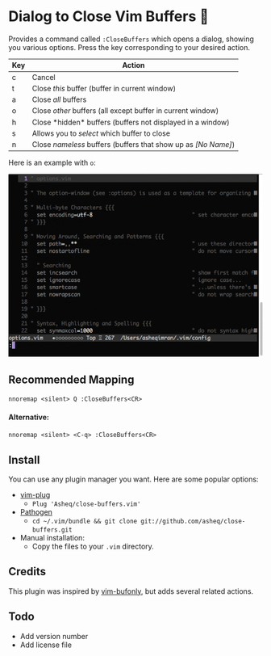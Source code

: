 # Dialog to Close Vim Buffers 📖

Provides a command called `:CloseBuffers` which opens a dialog, showing you various options. Press the key corresponding to your desired action.
<table>
    <thead>
        <th>Key</th>
        <th>Action</th>
    </thead>
    <tbody>
    <tr>
        <td>c</td>
        <td>Cancel</td>
    </tr>
    <tr>
        <td>t</td>
        <td>Close <i>this</i> buffer (buffer in current window)</td>
    </tr>
    <tr>
        <td>a</td>
        <td>Close <i>all</i> buffers</td>
    </tr>
    <tr>
        <td>o</td>
        <td>Close <i>other</i> buffers (all except buffer in current window)</td>
    </tr>
    <tr>
        <td>h</td>
        <td>Close *hidden* buffers (buffers not displayed in a window)</td>
    </tr>
    <tr>
        <td>s</td>
        <td>Allows you to <i>select</i> which buffer to close</td>
    </tr>
    <tr>
        <td>n</td>
        <td>Close <i>nameless</i> buffers (buffers that show up as <i>[No Name]</i>)</td>
    </tr>
    </tbody>
</table>

Here is an example with `o`:

![Screenshot](/doc/screencapture.gif?raw=true)

## Recommended Mapping

    nnoremap <silent> Q :CloseBuffers<CR>

#### Alternative:

    nnoremap <silent> <C-q> :CloseBuffers<CR>
## Install
You can use any plugin manager you want. Here are some popular options:

- [vim-plug](https://github.com/junegunn/vim-plug)
  - `Plug 'Asheq/close-buffers.vim'`
- [Pathogen](https://github.com/tpope/vim-pathogen)
  - `cd ~/.vim/bundle && git clone git://github.com/asheq/close-buffers.git`
- Manual installation:
  - Copy the files to your `.vim` directory.

## Credits

This plugin was inspired by [vim-bufonly](https://github.com/schickling/vim-bufonly), but adds
several related actions.

## Todo

- Add version number
- Add license file
